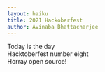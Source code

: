 ```yaml
---
layout: haiku
title: 2021 Hackoberfest
author: Avinaba Bhattacharjee
---
```

Today is the day <br>
Hacktoberfest number eight <br>
Horray open source! <br>